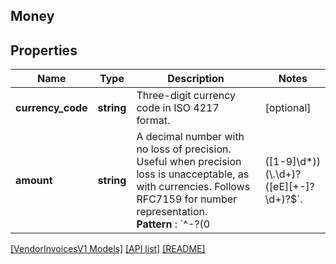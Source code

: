 ## Money

## Properties

Name | Type | Description | Notes
------------ | ------------- | ------------- | -------------
**currency_code** | **string** | Three-digit currency code in ISO 4217 format. | [optional]
**amount** | **string** | A decimal number with no loss of precision. Useful when precision loss is unacceptable, as with currencies. Follows RFC7159 for number representation. <br>**Pattern** : `^-?(0|([1-9]\\d*))(\\.\\d+)?([eE][+-]?\\d+)?$`. | [optional]

[[VendorInvoicesV1 Models]](../) [[API list]](../../Api) [[README]](../../../README.md)
